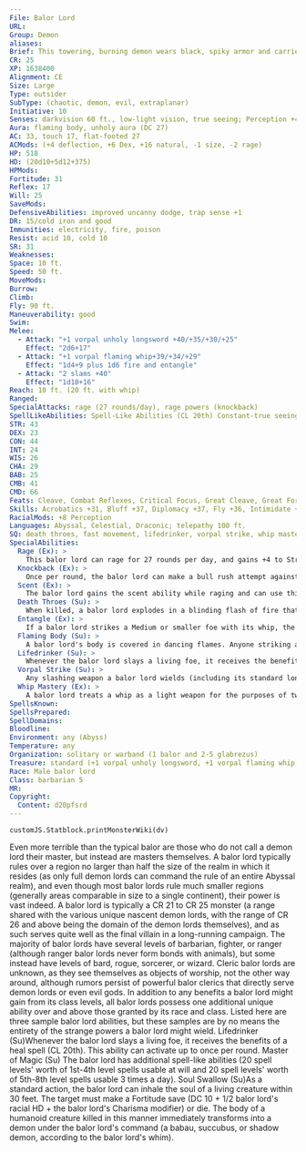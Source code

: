 ```yaml
---
File: Balor Lord
URL: 
Group: Demon
aliases: 
Brief: This towering, burning demon wears black, spiky armor and carries two weapons-a jagged sword and a whip of flames.
CR: 25
XP: 1638400
Alignment: CE
Size: Large
Type: outsider
SubType: (chaotic, demon, evil, extraplanar)
Initiative: 10
Senses: darkvision 60 ft., low-light vision, true seeing; Perception +44
Aura: flaming body, unholy aura (DC 27)
AC: 33, touch 17, flat-footed 27
ACMods: (+4 deflection, +6 Dex, +16 natural, -1 size, -2 rage)
HP: 518
HD: (20d10+5d12+375)
HPMods: 
Fortitude: 31
Reflex: 17
Will: 25
SaveMods: 
DefensiveAbilities: improved uncanny dodge, trap sense +1
DR: 15/cold iron and good
Immunities: electricity, fire, poison
Resist: acid 10, cold 10
SR: 31
Weaknesses: 
Space: 10 ft.
Speed: 50 ft.
MoveMods: 
Burrow: 
Climb: 
Fly: 90 ft.
Maneuverability: good
Swim: 
Melee: 
  - Attack: "+1 vorpal unholy longsword +40/+35/+30/+25"
    Effect: "2d6+17"
  - Attack: "+1 vorpal flaming whip+39/+34/+29"
    Effect: "1d4+9 plus 1d6 fire and entangle"
  - Attack: "2 slams +40"
    Effect: "1d10+16"
Reach: 10 ft. (20 ft. with whip)
Ranged: 
SpecialAttacks: rage (27 rounds/day), rage powers (knockback)
SpellLikeAbilities: Spell-Like Abilities (CL 20th) Constant-true seeing, unholy aura(DC 27) At will-dominate monster (DC 28), greater dispel magic, greater teleport (self plus 50 lbs. of objects only), power word stun, telekinesis(DC 24) 3/day-quickened telekinesis(DC 24) 1/day-blasphemy (DC 26), fire storm (DC 27), implosion(DC 28), summon (level 9, any 1 CR 19 or lower demon 100%)
STR: 43
DEX: 23
CON: 44
INT: 24
WIS: 26
CHA: 29
BAB: 25
CMB: 41
CMD: 66
Feats: Cleave, Combat Reflexes, Critical Focus, Great Cleave, Great Fortitude, Greater Two-Weapon Fighting, Improved Initiative, Improved Two-Weapon Fighting, Iron Will, Power Attack, Quicken Spell-Like Ability (telekinesis), Two-Weapon Fighting, Weapon Focus (longsword)
Skills: Acrobatics +31, Bluff +37, Diplomacy +37, Fly +36, Intimidate +37, Knowledge (history) +29, Knowledge (nobility) +29, Knowledge (planes) +35, Knowledge (religion) +28, Perception +44, Sense Motive +36, Stealth +30, Use Magic Device +37
RacialMods: +8 Perception
Languages: Abyssal, Celestial, Draconic; telepathy 100 ft.
SQ: death throes, fast movement, lifedrinker, vorpal strike, whip mastery
SpecialAbilities:
  Rage (Ex): >
    This balor lord can rage for 27 rounds per day, and gains +4 to Strength and Constitution, and -2 to AC.
  Knockback (Ex): >
    Once per round, the balor lord can make a bull rush attempt against one target in place of a melee attack. If successful, the target takes damage equal to the lords's Strength modifier and is moved back as normal. The balor lord does not need to move with the target if successful. This does not provoke an attack of opportunity.
  Scent (Ex): >
    The balor lord gains the scent ability while raging and can use this ability to locate unseen foes.
  Death Throes (Su): >
    When killed, a balor lord explodes in a blinding flash of fire that deals 100 points of damage (half fire, half unholy damage) to anything within 100 feet. A Reflex save DC 35 halve the damage, this DC increases to 37 if the balor lord was killed in rage as the save DC is Constitution-based.
  Entangle (Ex): >
    If a balor lord strikes a Medium or smaller foe with its whip, the balor can immediately attempt a grapple check without provoking an attack of opportunity. If the balor wins the check, it draws the foe into an adjacent square. The foe gains the grappled condition, but the balor does not.
  Flaming Body (Su): >
    A balor lord's body is covered in dancing flames. Anyone striking a balor with a natural weapon or unarmed strike takes 1d6 points of fire damage. A creature that grapples a balor or is grappled by one takes 6d6 points of fire damage each round the grapple persists.
  Lifedrinker (Su): >
    Whenever the balor lord slays a living foe, it receives the benefits of a heal spell (CL 20th). This ability can activate up to once per round.
  Vorpal Strike (Su): >
    Any slashing weapon a balor lord wields (including its standard longsword and whip) gains the vorpal weapon quality. Weapons retain this quality for one hour after the balor releases the weapon, but after this the weapon reverts to its standard magical qualities, if any.
  Whip Mastery (Ex): >
    A balor lord treats a whip as a light weapon for the purposes of two-weapon fighting, and can inflict lethal damage on a foe regardless of the foe's armor.
SpellsKnown: 
SpellsPrepared: 
SpellDomains: 
Bloodline: 
Environment: any (Abyss)
Temperature: any
Organization: solitary or warband (1 balor and 2-5 glabrezus)
Treasure: standard (+1 vorpal unholy longsword, +1 vorpal flaming whip, other treasure)
Race: Male balor lord
Class: barbarian 5
MR: 
Copyright:
  Content: d20pfsrd
---
```

```dataviewjs
customJS.Statblock.printMonsterWiki(dv)
```
Even more terrible than the typical balor are those who do not call a demon lord their master, but instead are masters themselves. A balor lord typically rules over a region no larger than half the size of the realm in which it resides (as only full demon lords can command the rule of an entire Abyssal realm), and even though most balor lords rule much smaller regions (generally areas comparable in size to a single continent), their power is vast indeed. A balor lord is typically a CR 21 to CR 25 monster (a range shared with the various unique nascent demon lords, with the range of CR 26 and above being the domain of the demon lords themselves), and as such serves quite well as the final villain in a long-running campaign. The majority of balor lords have several levels of barbarian, fighter, or ranger (although ranger balor lords never form bonds with animals), but some instead have levels of bard, rogue, sorcerer, or wizard. Cleric balor lords are unknown, as they see themselves as objects of worship, not the other way around, although rumors persist of powerful balor clerics that directly serve demon lords or even evil gods. In addition to any benefits a balor lord might gain from its class levels, all balor lords possess one additional unique ability over and above those granted by its race and class. Listed here are three sample balor lord abilities, but these samples are by no means the entirety of the strange powers a balor lord might wield.     Lifedrinker (Su)Whenever the balor lord slays a living foe, it receives the benefits of a heal spell (CL 20th). This ability can activate up to once per round.     Master of Magic (Su) The balor lord has additional spell-like abilities (20 spell levels' worth of 1st-4th level spells usable at will and 20 spell levels' worth of 5th-8th level spells usable 3 times a day).     Soul Swallow (Su)As a standard action, the balor lord can inhale the soul of a living creature within 30 feet. The target must make a Fortitude save (DC 10 + 1/2 balor lord's racial HD + the balor lord's Charisma modifier) or die. The body of a humanoid creature killed in this manner immediately transforms into a demon under the balor lord's command (a babau, succubus, or shadow demon, according to the balor lord's whim).
